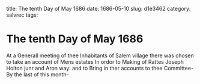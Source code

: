 title: The tenth Day of May 1686
date: 1686-05-10
slug: d1e3462
category: salvrec
tags: 


<div markdown class="doc" id="d1e3462">


# The tenth Day of May 1686

At a Generall meeting of thee Inhabitants of Salem village there was chosen to take an account of Mens estates In ordor to Making of Rattes Joseph Holton junr and Aron way: and to Bring in ther accounts to thee Committee-By the last of this month-
</div>